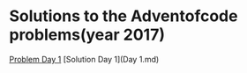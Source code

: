 # Solutions to the Adventofcode problems(year 2017)
[Problem Day 1](http://adventofcode.com/2017/day/1) [Solution Day 1](Day 1.md)

